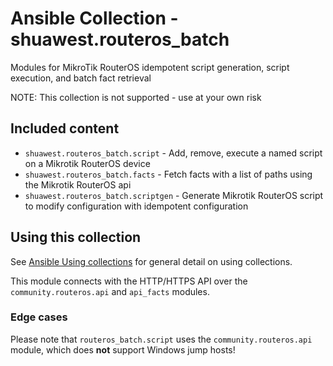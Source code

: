 # Ansible Collection - shuawest.routeros_batch

Modules for MikroTik RouterOS idempotent script generation, script execution, and batch fact retrieval

NOTE: This collection is not supported - use at your own risk


## Included content

- `shuawest.routeros_batch.script` - Add, remove, execute a named script on a Mikrotik RouterOS device
- `shuawest.routeros_batch.facts` - Fetch facts with a list of paths using the Mikrotik RouterOS api
- `shuawest.routeros_batch.scriptgen` - Generate Mikrotik RouterOS script to modify configuration with idempotent configuration

## Using this collection

See [Ansible Using collections](https://docs.ansible.com/ansible/latest/user_guide/collections_using.html) for general detail on using collections.

This module connects with the HTTP/HTTPS API over the `community.routeros.api` and `api_facts` modules.


### Edge cases

Please note that `routeros_batch.script` uses the `community.routeros.api` module, which does **not** support Windows jump hosts!
